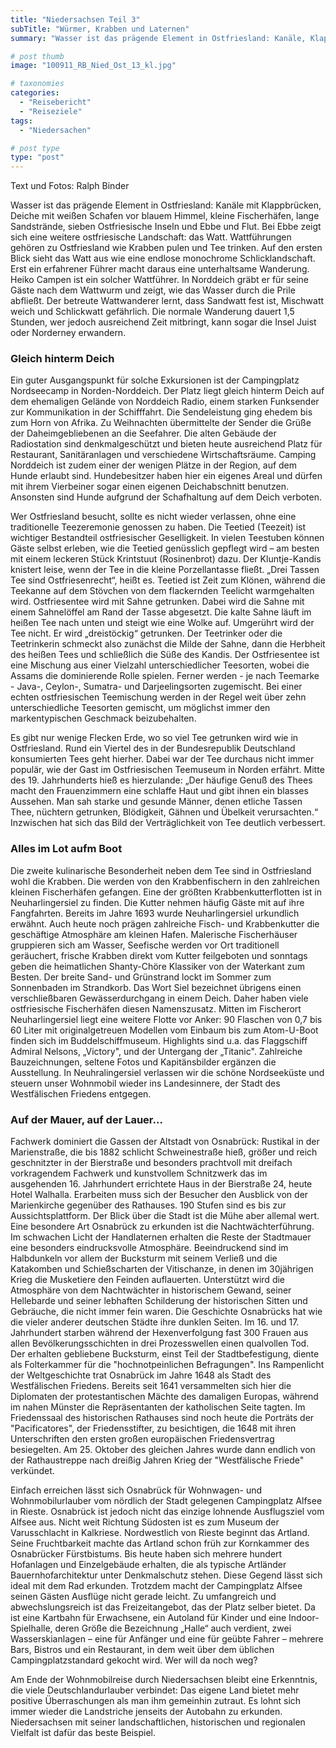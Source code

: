 ```yaml
---
title: "Niedersachsen Teil 3"
subTitle: "Würmer, Krabben und Laternen"
summary: "Wasser ist das prägende Element in Ostfriesland: Kanäle, Klappbrücken, Deiche, Fischerhäfen, Sandstrände, sieben Ostfriesische Inseln, Ebbe und Flut. Bei Ebbe zeigt sich eine weitere ostfriesische Landschaft: das Watt. Wattführungen gehören zu Ostfriesland wie Krabben pulen und Tee trinken. Auf den ersten Blick }"

# post thumb
image: "100911_RB_Nied_Ost_13_kl.jpg"

# taxonomies
categories: 
  - "Reisebericht"
  - "Reiseziele"
tags:
  - "Niedersachen"

# post type
type: "post"
---
```


Text und Fotos: Ralph Binder

Wasser ist das prägende Element in Ostfriesland: Kanäle mit Klappbrücken, Deiche mit weißen Schafen vor blauem Himmel, kleine Fischerhäfen, lange Sandstrände, sieben Ostfriesische Inseln und Ebbe und Flut. Bei Ebbe zeigt sich eine weitere ostfriesische Landschaft: das Watt. Wattführungen gehören zu Ostfriesland wie Krabben pulen und Tee trinken. Auf den ersten Blick sieht das Watt aus wie eine endlose monochrome Schlicklandschaft. Erst ein erfahrener Führer macht daraus eine unterhaltsame Wanderung. Heiko Campen ist ein solcher Wattführer. In Norddeich gräbt er für seine Gäste nach dem Wattwurm und zeigt, wie das Wasser durch die Prile abfließt. Der betreute Wattwanderer lernt, dass Sandwatt fest ist, Mischwatt weich und Schlickwatt gefährlich. Die normale Wanderung dauert 1,5 Stunden, wer jedoch ausreichend Zeit mitbringt, kann sogar die Insel Juist oder Norderney erwandern.  

### Gleich hinterm Deich

Ein guter Ausgangspunkt für solche Exkursionen ist der Campingplatz Nordseecamp in Norden-Norddeich. Der Platz liegt gleich hinterm Deich auf dem ehemaligen Gelände von Norddeich Radio, einem starken Funksender zur Kommunikation in der Schifffahrt. Die Sendeleistung ging ehedem bis zum Horn von Afrika. Zu Weihnachten übermittelte der Sender die Grüße der Daheimgebliebenen an die Seefahrer. Die alten Gebäude der Radiostation sind denkmalgeschützt und bieten heute ausreichend Platz für Restaurant, Sanitäranlagen und verschiedene Wirtschaftsräume. Camping Norddeich ist zudem einer der wenigen Plätze in der Region, auf dem Hunde erlaubt sind. Hundebesitzer haben hier ein eigenes Areal und dürfen mit ihrem Vierbeiner sogar einen eigenen Deichabschnitt benutzen. Ansonsten sind Hunde aufgrund der Schafhaltung auf dem Deich verboten.  

 Wer Ostfriesland besucht, sollte es nicht wieder verlassen, ohne eine traditionelle Teezeremonie genossen zu haben. Die Teetied (Teezeit) ist wichtiger Bestandteil ostfriesischer Geselligkeit. In vielen Teestuben können Gäste selbst erleben, wie die Teetied genüsslich gepflegt wird – am besten mit einem leckeren Stück Krintstuut (Rosinenbrot) dazu. Der Kluntje-Kandis knistert leise, wenn der Tee in die kleine Porzellantasse fließt. „Drei Tassen Tee sind Ostfriesenrecht“, heißt es. Teetied ist Zeit zum Klönen, während die Teekanne auf dem Stövchen von dem flackernden Teelicht warmgehalten wird. Ostfriesentee wird mit Sahne getrunken. Dabei wird die Sahne mit einem Sahnelöffel am Rand der Tasse abgesetzt. Die kalte Sahne läuft im heißen Tee nach unten und steigt wie eine Wolke auf. Umgerührt wird der Tee nicht. Er wird „dreistöckig“ getrunken. Der Teetrinker oder die Teetrinkerin schmeckt also zunächst die Milde der Sahne, dann die Herbheit des heißen Tees und schließlich die Süße des Kandis. Der Ostfriesentee ist eine Mischung aus einer Vielzahl unterschiedlicher Teesorten, wobei die Assams die dominierende Rolle spielen. Ferner werden - je nach Teemarke - Java-, Ceylon-, Sumatra- und Darjeelingsorten zugemischt. Bei einer echten ostfriesischen Teemischung werden in der Regel weit über zehn unterschiedliche Teesorten gemischt, um möglichst immer den markentypischen Geschmack beizubehalten.  

 Es gibt nur wenige Flecken Erde, wo so viel Tee getrunken wird wie in Ostfriesland. Rund ein Viertel des in der Bundesrepublik Deutschland konsumierten Tees geht hierher. Dabei war der Tee durchaus nicht immer populär, wie der Gast im Ostfriesischen Teemuseum in Norden erfährt. Mitte des 19. Jahrhunderts hieß es hierzulande: „Der häufige Genuß des Thees macht den Frauenzimmern eine schlaffe Haut und gibt ihnen ein blasses Aussehen. Man sah starke und gesunde Männer, denen etliche Tassen Thee, nüchtern getrunken, Blödigkeit, Gähnen und Übelkeit verursachten.“ Inzwischen hat sich das Bild der Verträglichkeit von Tee deutlich verbessert.  

### Alles im Lot aufm Boot

Die zweite kulinarische Besonderheit neben dem Tee sind in Ostfriesland wohl die Krabben. Die werden von den Krabbenfischern in den zahlreichen kleinen Fischerhäfen gefangen. Eine der größten Krabbenkutterflotten ist in Neuharlingersiel zu finden. Die Kutter nehmen häufig Gäste mit auf ihre Fangfahrten. Bereits im Jahre 1693 wurde Neuharlingersiel urkundlich erwähnt. Auch heute noch prägen zahlreiche Fisch- und Krabbenkutter die geschäftige Atmosphäre am kleinen Hafen. Malerische Fischerhäuser gruppieren sich am Wasser, Seefische werden vor Ort traditionell geräuchert, frische Krabben direkt vom Kutter feilgeboten und sonntags geben die heimatlichen Shanty-Chöre Klassiker von der Waterkant zum Besten. Der breite Sand- und Grünstrand lockt im Sommer zum Sonnenbaden im Strandkorb. Das Wort Siel bezeichnet übrigens einen verschließbaren Gewässerdurchgang in einem Deich. Daher haben viele ostfriesische Fischerhäfen diesen Namenszusatz. Mitten im Fischerort Neuharlingersiel liegt eine weitere Flotte vor Anker: 90 Flaschen von 0,7 bis 60 Liter mit originalgetreuen Modellen vom Einbaum bis zum Atom-U-Boot finden sich im Buddelschiffmuseum. Highlights sind u.a. das Flaggschiff Admiral Nelsons, „Victory", und der Untergang der „Titanic". Zahlreiche Bauzeichnungen, seltene Fotos und Kapitänsbilder ergänzen die Ausstellung. In Neuhralingersiel verlassen wir die schöne Nordseeküste und steuern unser Wohnmobil wieder ins Landesinnere, der Stadt des Westfälischen Friedens entgegen.  

### Auf der Mauer, auf der Lauer…

Fachwerk dominiert die Gassen der Altstadt von Osnabrück: Rustikal in der Marienstraße, die bis 1882 schlicht Schweinestraße hieß, größer und reich geschnitzter in der Bierstraße und besonders prachtvoll mit dreifach vorkragendem Fachwerk und kunstvollem Schnitzwerk das im ausgehenden 16. Jahrhundert errichtete Haus in der Bierstraße 24, heute Hotel Walhalla. Erarbeiten muss sich der Besucher den Ausblick von der Marienkirche gegenüber des Rathauses. 190 Stufen sind es bis zur Aussichtsplattform. Der Blick über die Stadt ist die Mühe aber allemal wert. Eine besondere Art Osnabrück zu erkunden ist die Nachtwächterführung. Im schwachen Licht der Handlaternen erhalten die Reste der Stadtmauer eine besonders eindrucksvolle Atmosphäre. Beeindruckend sind im Halbdunkeln vor allem der Bucksturm mit seinem Verließ und die Katakomben und Schießscharten der Vitischanze, in denen im 30jährigen Krieg die Musketiere den Feinden auflauerten. Unterstützt wird die Atmosphäre von dem Nachtwächter in historischem Gewand, seiner Hellebarde und seiner lebhaften Schilderung der historischen Sitten und Gebräuche, die nicht immer fein waren. Die Geschichte Osnabrücks hat wie die vieler anderer deutschen Städte ihre dunklen Seiten. Im 16. und 17. Jahrhundert starben während der Hexenverfolgung fast 300 Frauen aus allen Bevölkerungsschichten in drei Prozesswellen einen qualvollen Tod. Der erhalten gebliebene Bucksturm, einst Teil der Stadtbefestigung, diente als Folterkammer für die "hochnotpeinlichen Befragungen". Ins Rampenlicht der Weltgeschichte trat Osnabrück im Jahre 1648 als Stadt des Westfälischen Friedens. Bereits seit 1641 versammelten sich hier die Diplomaten der protestantischen Mächte des damaligen Europas, während im nahen Münster die Repräsentanten der katholischen Seite tagten. Im Friedenssaal des historischen Rathauses sind noch heute die Porträts der "Pacificatores", der Friedensstifter, zu besichtigen, die 1648 mit ihren Unterschriften den ersten großen europäischen Friedensvertrag besiegelten. Am 25. Oktober des gleichen Jahres wurde dann endlich von der Rathaustreppe nach dreißig Jahren Krieg der "Westfälische Friede" verkündet.  

 Einfach erreichen lässt sich Osnabrück für Wohnwagen- und Wohnmobilurlauber vom nördlich der Stadt gelegenen Campingplatz Alfsee in Rieste. Osnabrück ist jedoch nicht das einzige lohnende Ausflugsziel vom Alfsee aus. Nicht weit Richtung Südosten ist es zum Museum der Varusschlacht in Kalkriese. Nordwestlich von Rieste beginnt das Artland. Seine Fruchtbarkeit machte das Artland schon früh zur Kornkammer des Osnabrücker Fürstbistums. Bis heute haben sich mehrere hundert Hofanlagen und Einzelgebäude erhalten, die als typische Artländer Bauernhofarchitektur unter Denkmalschutz stehen. Diese Gegend lässt sich ideal mit dem Rad erkunden. Trotzdem macht der Campingplatz Alfsee seinen Gästen Ausflüge nicht gerade leicht. Zu umfangreich und abwechslungsreich ist das Freizeitangebot, das der Platz selber bietet. Da ist eine Kartbahn für Erwachsene, ein Autoland für Kinder und eine Indoor-Spielhalle, deren Größe die Bezeichnung „Halle“ auch verdient, zwei Wasserskianlagen – eine für Anfänger und eine für geübte Fahrer – mehrere Bars, Bistros und ein Restaurant, in dem weit über dem üblichen Campingplatzstandard gekocht wird. Wer will da noch weg?  

 Am Ende der Wohnmobilreise durch Niedersachsen bleibt eine Erkenntnis, die viele Deutschlandurlauber verbindet: Das eigene Land bietet mehr positive Überraschungen als man ihm gemeinhin zutraut. Es lohnt sich immer wieder die Landstriche jenseits der Autobahn zu erkunden. Niedersachsen mit seiner landschaftlichen, historischen und regionalen Vielfalt ist dafür das beste Beispiel.